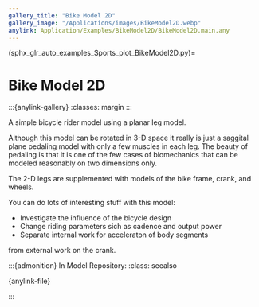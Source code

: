 ```yaml
---
gallery_title: "Bike Model 2D"
gallery_image: "/Applications/images/BikeModel2D.webp"
anylink: Application/Examples/BikeModel2D/BikeModel2D.main.any
---
```


(sphx_glr_auto_examples_Sports_plot_BikeModel2D.py)=

# Bike Model 2D

:::{anylink-gallery}
:classes: margin
:::


A simple bicycle rider model using a planar
leg model.

Although this model can be rotated in 3-D space it really is just a saggital
plane pedaling model with only a few muscles in each leg. The beauty of
pedaling is that it is one of the few cases of biomechanics that can be modeled
reasonably on two dimensions only.

The 2-D legs are supplemented with models of the bike frame, crank, and
wheels.

You can do lots of interesting stuff with this model:

- Investigate the influence of the bicycle design
- Change riding parameters sich as cadence and output power
- Separate internal work for acceleraton of body segments

from external work on the crank.



:::{admonition} In Model Repository:
:class: seealso

{anylink-file}` `

:::

